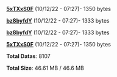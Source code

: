 [**5xTXxS0F**](/data/5xTXxS0F.txt) (10/12/22 - 07:27)- 1350 bytes

[**bz8byfdY**](/data/bz8byfdY.txt) (10/12/22 - 07:27)- 1333 bytes

[**bz8byfdY**](/data/bz8byfdY.txt) (10/12/22 - 07:27)- 1333 bytes

[**5xTXxS0F**](/data/5xTXxS0F.txt) (10/12/22 - 07:27)- 1350 bytes

**Total Datas**: 8107

**Total Size**: 46.61 MB / 46.6 MB